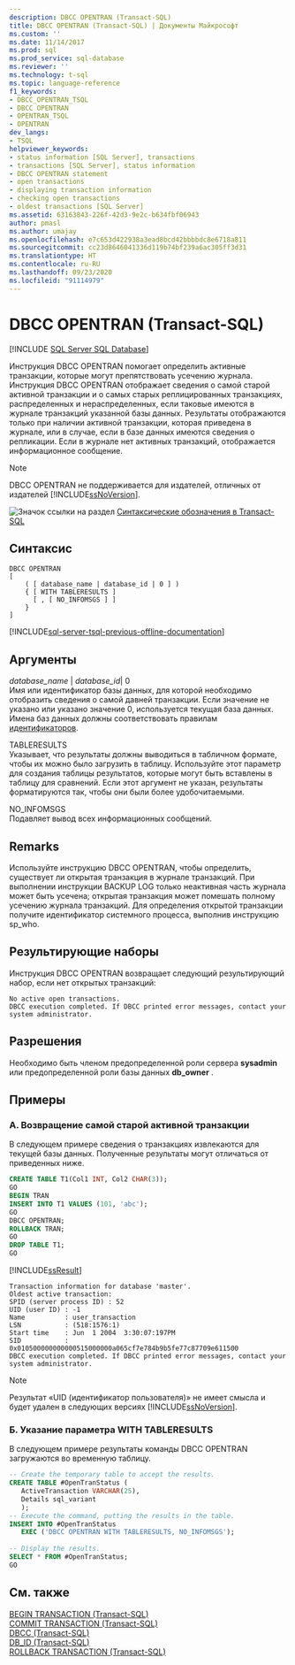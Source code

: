 ```yaml
---
description: DBCC OPENTRAN (Transact-SQL)
title: DBCC OPENTRAN (Transact-SQL) | Документы Майкрософт
ms.custom: ''
ms.date: 11/14/2017
ms.prod: sql
ms.prod_service: sql-database
ms.reviewer: ''
ms.technology: t-sql
ms.topic: language-reference
f1_keywords:
- DBCC_OPENTRAN_TSQL
- DBCC OPENTRAN
- OPENTRAN_TSQL
- OPENTRAN
dev_langs:
- TSQL
helpviewer_keywords:
- status information [SQL Server], transactions
- transactions [SQL Server], status information
- DBCC OPENTRAN statement
- open transactions
- displaying transaction information
- checking open transactions
- oldest transactions [SQL Server]
ms.assetid: 63163843-226f-42d3-9e2c-b634fbf06943
author: pmasl
ms.author: umajay
ms.openlocfilehash: e7c653d422938a3ead8bcd42bbbbdc8e6718a811
ms.sourcegitcommit: cc23d8646041336d119b74bf239a6ac305ff3d31
ms.translationtype: HT
ms.contentlocale: ru-RU
ms.lasthandoff: 09/23/2020
ms.locfileid: "91114979"
---
```

# <a name="dbcc-opentran-transact-sql"></a>DBCC OPENTRAN (Transact-SQL)
[!INCLUDE [SQL Server SQL Database](../../includes/applies-to-version/sql-asdb.md)]

Инструкция DBCC OPENTRAN помогает определить активные транзакции, которые могут препятствовать усечению журнала. Инструкция DBCC OPENTRAN отображает сведения о самой старой активной транзакции и о самых старых реплицированных транзакциях, распределенных и нераспределенных, если таковые имеются в журнале транзакций указанной базы данных. Результаты отображаются только при наличии активной транзакции, которая приведена в журнале, или в случае, если в базе данных имеются сведения о репликации. Если в журнале нет активных транзакций, отображается информационное сообщение.
  
> [!NOTE]
>  DBCC OPENTRAN не поддерживается для издателей, отличных от издателей [!INCLUDE[ssNoVersion](../../includes/ssnoversion-md.md)].  
  
![Значок ссылки на раздел](../../database-engine/configure-windows/media/topic-link.gif "Значок ссылки на раздел") [Синтаксические обозначения в Transact-SQL](../../t-sql/language-elements/transact-sql-syntax-conventions-transact-sql.md)
  
## <a name="syntax"></a>Синтаксис  
  
```syntaxsql
DBCC OPENTRAN   
[   
    ( [ database_name | database_id | 0 ] )   
    { [ WITH TABLERESULTS ]  
      [ , [ NO_INFOMSGS ] ]  
    }  
]   
```  
  
[!INCLUDE[sql-server-tsql-previous-offline-documentation](../../includes/sql-server-tsql-previous-offline-documentation.md)]

## <a name="arguments"></a>Аргументы
 *database_name* | *database_id*| 0  
 Имя или идентификатор базы данных, для которой необходимо отобразить сведения о самой давней транзакции. Если значение не указано или указано значение 0, используется текущая база данных. Имена баз данных должны соответствовать правилам [идентификаторов](../../relational-databases/databases/database-identifiers.md).  
  
 TABLERESULTS  
 Указывает, что результаты должны выводиться в табличном формате, чтобы их можно было загрузить в таблицу. Используйте этот параметр для создания таблицы результатов, которые могут быть вставлены в таблицу для сравнений. Если этот аргумент не указан, результаты форматируются так, чтобы они были более удобочитаемыми.  
  
 NO_INFOMSGS  
 Подавляет вывод всех информационных сообщений.  
  
## <a name="remarks"></a>Remarks  
Используйте инструкцию DBCC OPENTRAN, чтобы определить, существует ли открытая транзакция в журнале транзакций. При выполнении инструкции BACKUP LOG только неактивная часть журнала может быть усечена; открытая транзакция может помешать полному усечению журнала транзакций. Для определения открытой транзакции получите идентификатор системного процесса, выполнив инструкцию sp_who.
  
## <a name="result-sets"></a>Результирующие наборы  
Инструкция DBCC OPENTRAN возвращает следующий результирующий набор, если нет открытых транзакций:
  
```
No active open transactions.  
DBCC execution completed. If DBCC printed error messages, contact your system administrator.  
```  
  
## <a name="permissions"></a>Разрешения  
Необходимо быть членом предопределенной роли сервера **sysadmin** или предопределенной роли базы данных **db_owner** .
  
## <a name="examples"></a>Примеры  
### <a name="a-returning-the-oldest-active-transaction"></a>A. Возвращение самой старой активной транзакции  
В следующем примере сведения о транзакциях извлекаются для текущей базы данных. Полученные результаты могут отличаться от приведенных ниже.
  
```sql  
CREATE TABLE T1(Col1 INT, Col2 CHAR(3));  
GO  
BEGIN TRAN  
INSERT INTO T1 VALUES (101, 'abc');  
GO  
DBCC OPENTRAN;  
ROLLBACK TRAN;  
GO  
DROP TABLE T1;  
GO  
```  
  
[!INCLUDE[ssResult](../../includes/ssresult-md.md)]
  
```
Transaction information for database 'master'.
Oldest active transaction:
SPID (server process ID) : 52
UID (user ID) : -1
Name          : user_transaction
LSN           : (518:1576:1)
Start time    : Jun  1 2004  3:30:07:197PM
SID           : 0x010500000000000515000000a065cf7e784b9b5fe77c87709e611500
DBCC execution completed. If DBCC printed error messages, contact your system administrator.
```
  
> [!NOTE]  
>  Результат «UID (идентификатор пользователя)» не имеет смысла и будет удален в следующих версиях [!INCLUDE[ssNoVersion](../../includes/ssnoversion-md.md)].  
  
### <a name="b-specifying-the-with-tableresults-option"></a>Б. Указание параметра WITH TABLERESULTS  
В следующем примере результаты команды DBCC OPENTRAN загружаются во временную таблицу.
  
```sql  
-- Create the temporary table to accept the results.  
CREATE TABLE #OpenTranStatus (  
   ActiveTransaction VARCHAR(25),  
   Details sql_variant   
   );  
-- Execute the command, putting the results in the table.  
INSERT INTO #OpenTranStatus   
   EXEC ('DBCC OPENTRAN WITH TABLERESULTS, NO_INFOMSGS');  
  
-- Display the results.  
SELECT * FROM #OpenTranStatus;  
GO  
```  
  
## <a name="see-also"></a>См. также  
[BEGIN TRANSACTION (Transact-SQL)](../../t-sql/language-elements/begin-transaction-transact-sql.md)  
[COMMIT TRANSACTION (Transact-SQL)](../../t-sql/language-elements/commit-transaction-transact-sql.md)  
[DBCC (Transact-SQL)](../../t-sql/database-console-commands/dbcc-transact-sql.md)  
[DB_ID (Transact-SQL)](../../t-sql/functions/db-id-transact-sql.md)  
[ROLLBACK TRANSACTION (Transact-SQL)](../../t-sql/language-elements/rollback-transaction-transact-sql.md)
  
  

